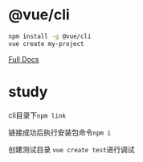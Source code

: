 # @vue/cli

``` sh
npm install -g @vue/cli
vue create my-project
```

[Full Docs](https://cli.vuejs.org/)

# study
cli目录下`npm link`

链接成功后执行安装包命令`npm i`

创建测试目录 `vue create test`进行调试